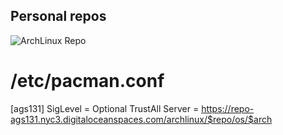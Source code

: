 ## Personal repos
![ArchLinux Repo](https://github.com/ags131/repo/workflows/ArchLinux%20Repo/badge.svg)

# /etc/pacman.conf
[ags131]
SigLevel = Optional TrustAll
Server = https://repo-ags131.nyc3.digitaloceanspaces.com/archlinux/$repo/os/$arch
